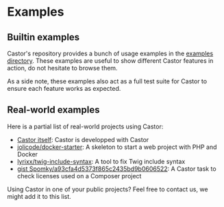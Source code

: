 # Examples

## Builtin examples

Castor's repository provides a bunch of usage examples in the
[examples directory](https://github.com/jolicode/castor/tree/main/examples).
These examples are useful to show different Castor features in action, do not
hesitate to browse them.

As a side note, these examples also act as a full test suite for Castor to
ensure each feature works as expected.

## Real-world examples

Here is a partial list of real-world projects using Castor:

- [Castor itself](https://github.com/jolicode/castor/blob/main/castor.php): Castor is developped with Castor
- [jolicode/docker-starter](https://github.com/jolicode/docker-starter/blob/main/castor.php): A skeleton to start a web project with PHP and Docker
- [lyrixx/twig-include-syntax](https://github.com/lyrixx/twig-include-syntax/blob/main/castor.php): A tool to fix Twig include syntax
- [gist Spomky/a93cfa4d5373f865c2435bd9b0606522](https://gist.github.com/Spomky/a93cfa4d5373f865c2435bd9b0606522): A Castor task to check licenses used on a Composer project 

Using Castor in one of your public projects? Feel free to contact us, we might
add it to this list.
